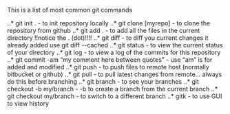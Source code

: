 This is a list of most common git commands 

..* git init . - to init repository locally
..*  git clone [myrepo] - to clone the repository from github
..*  git  add .  - to add all the files in the current directory !!notice the . (dot)!!!!
..*  git diff - to diff you current changes it already added use git diff --cached
..*  git status - to view the current status of your directory
..*  git log - to view a log of the commits for this repository
..*  git commit -am “my comment here between quotes” - use “am” is for added and modified
..*  git push - to push files to remote host (normally bitbucket or github)
..*  git pull - to pull latest changes from remote… always do this before branching
..*  git branch - to see your branches
..*  git checkout -b my/branch - -b to create a branch from the current branch
..*  git checkout my/branch - to switch to a different branch
..*  gitk  - to use GUI to view history
